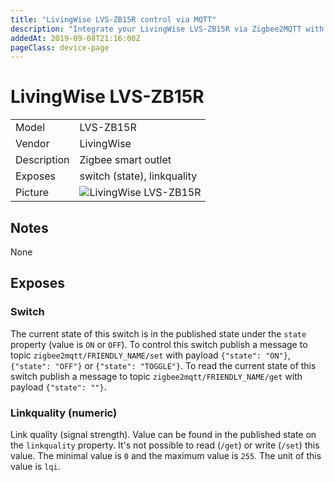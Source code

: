 ```yaml
---
title: "LivingWise LVS-ZB15R control via MQTT"
description: "Integrate your LivingWise LVS-ZB15R via Zigbee2MQTT with whatever smart home infrastructure you are using without the vendors bridge or gateway."
addedAt: 2019-09-08T21:16:00Z
pageClass: device-page
---
```


<!-- !!!! -->
<!-- ATTENTION: This file is auto-generated through docgen! -->
<!-- You can only edit the "## Notes"-Section. -->
<!-- !!!! -->

# LivingWise LVS-ZB15R

|     |     |
|-----|-----|
| Model | LVS-ZB15R  |
| Vendor  | LivingWise  |
| Description | Zigbee smart outlet |
| Exposes | switch (state), linkquality |
| Picture | ![LivingWise LVS-ZB15R](https://psi-4ward.github.io/zigbee2mqtt.io/images/devices/LVS-ZB15R.jpg) |


## Notes

None



## Exposes

### Switch 
The current state of this switch is in the published state under the `state` property (value is `ON` or `OFF`).
To control this switch publish a message to topic `zigbee2mqtt/FRIENDLY_NAME/set` with payload `{"state": "ON"}`, `{"state": "OFF"}` or `{"state": "TOGGLE"}`.
To read the current state of this switch publish a message to topic `zigbee2mqtt/FRIENDLY_NAME/get` with payload `{"state": ""}`.

### Linkquality (numeric)
Link quality (signal strength).
Value can be found in the published state on the `linkquality` property.
It's not possible to read (`/get`) or write (`/set`) this value.
The minimal value is `0` and the maximum value is `255`.
The unit of this value is `lqi`.

